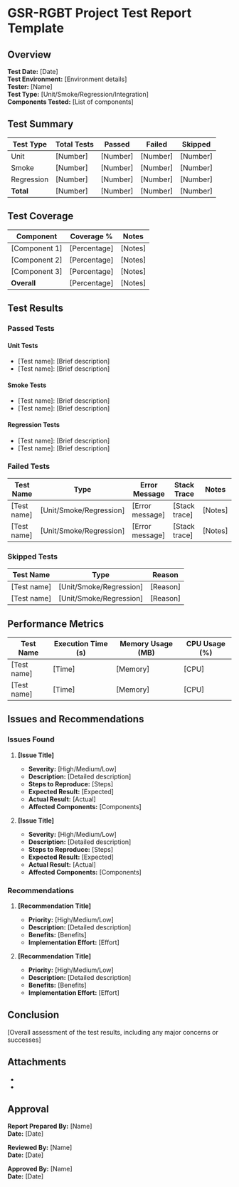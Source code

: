 # GSR-RGBT Project Test Report Template

## Overview

**Test Date:** [Date]  
**Test Environment:** [Environment details]  
**Tester:** [Name]  
**Test Type:** [Unit/Smoke/Regression/Integration]  
**Components Tested:** [List of components]  

## Test Summary

| Test Type | Total Tests | Passed | Failed | Skipped |
|-----------|-------------|--------|--------|---------|
| Unit      | [Number]    | [Number] | [Number] | [Number] |
| Smoke     | [Number]    | [Number] | [Number] | [Number] |
| Regression| [Number]    | [Number] | [Number] | [Number] |
| **Total** | [Number]    | [Number] | [Number] | [Number] |

## Test Coverage

| Component | Coverage % | Notes |
|-----------|------------|-------|
| [Component 1] | [Percentage] | [Notes] |
| [Component 2] | [Percentage] | [Notes] |
| [Component 3] | [Percentage] | [Notes] |
| **Overall** | [Percentage] | [Notes] |

## Test Results

### Passed Tests

#### Unit Tests
- [Test name]: [Brief description]
- [Test name]: [Brief description]

#### Smoke Tests
- [Test name]: [Brief description]
- [Test name]: [Brief description]

#### Regression Tests
- [Test name]: [Brief description]
- [Test name]: [Brief description]

### Failed Tests

| Test Name | Type | Error Message | Stack Trace | Notes |
|-----------|------|---------------|-------------|-------|
| [Test name] | [Unit/Smoke/Regression] | [Error message] | [Stack trace] | [Notes] |
| [Test name] | [Unit/Smoke/Regression] | [Error message] | [Stack trace] | [Notes] |

### Skipped Tests

| Test Name | Type | Reason |
|-----------|------|--------|
| [Test name] | [Unit/Smoke/Regression] | [Reason] |
| [Test name] | [Unit/Smoke/Regression] | [Reason] |

## Performance Metrics

| Test Name | Execution Time (s) | Memory Usage (MB) | CPU Usage (%) |
|-----------|-------------------|-------------------|---------------|
| [Test name] | [Time] | [Memory] | [CPU] |
| [Test name] | [Time] | [Memory] | [CPU] |

## Issues and Recommendations

### Issues Found

1. **[Issue Title]**
   - **Severity:** [High/Medium/Low]
   - **Description:** [Detailed description]
   - **Steps to Reproduce:** [Steps]
   - **Expected Result:** [Expected]
   - **Actual Result:** [Actual]
   - **Affected Components:** [Components]

2. **[Issue Title]**
   - **Severity:** [High/Medium/Low]
   - **Description:** [Detailed description]
   - **Steps to Reproduce:** [Steps]
   - **Expected Result:** [Expected]
   - **Actual Result:** [Actual]
   - **Affected Components:** [Components]

### Recommendations

1. **[Recommendation Title]**
   - **Priority:** [High/Medium/Low]
   - **Description:** [Detailed description]
   - **Benefits:** [Benefits]
   - **Implementation Effort:** [Effort]

2. **[Recommendation Title]**
   - **Priority:** [High/Medium/Low]
   - **Description:** [Detailed description]
   - **Benefits:** [Benefits]
   - **Implementation Effort:** [Effort]

## Conclusion

[Overall assessment of the test results, including any major concerns or successes]

## Attachments

- [Attachment 1]: [Description]
- [Attachment 2]: [Description]

## Approval

**Report Prepared By:** [Name]  
**Date:** [Date]  

**Reviewed By:** [Name]  
**Date:** [Date]  

**Approved By:** [Name]  
**Date:** [Date]